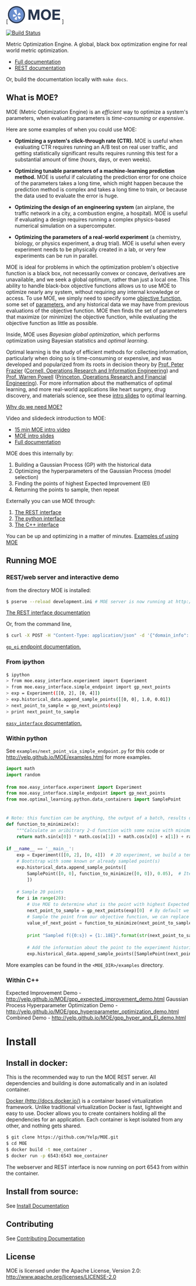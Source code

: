 [![MOE logo](https://github.com/yelp/MOE/raw/master/moe/static/img/moe_logo_48.png)]

[![Build Status](https://magnum.travis-ci.com/Yelp/MOE.svg?token=E3yRnCAkWnWzepuxbk6A&branch=master)](https://magnum.travis-ci.com/Yelp/MOE)

Metric Optimization Engine. A global, black box optimization engine for real world metric optimization.

  * [Full documentation][1]
  * [REST documentation][2]

Or, build the documentation locally with `make docs`.

## What is MOE?

MOE (Metric Optimization Engine) is an *efficient* way to optimize a system's parameters, when evaluating parameters is *time-consuming* or *expensive*.

Here are some examples of when you could use MOE:

* **Optimizing a system's click-through rate (CTR).**  MOE is useful when evaluating CTR requires running an A/B test on real user traffic, and getting statistically significant results requires running this test for a substantial amount of time (hours, days, or even weeks).

* **Optimizing tunable parameters of a machine-learning prediction method.**  MOE is useful if calculating the prediction error for one choice of the parameters takes a long time, which might happen because the prediction method is complex and takes a long time to train, or because the data used to evaluate the error is huge.

* **Optimizing the design of an engineering system** (an airplane, the traffic network in a city, a combustion engine, a hospital).  MOE is useful if evaluating a design requires running a complex physics-based numerical simulation on a supercomputer. 

* **Optimizing the parameters of a real-world experiment** (a chemistry, biology, or physics experiment, a drug trial).  MOE is useful when every experiment needs to be physically created in a lab, or very few experiments can be run in parallel.

MOE is ideal for problems in which the optimization problem's objective function is a black box, not necessarily convex or concave, derivatives are unavailable, and we seek a global optimum, rather than just a local one. This ability to handle black-box objective functions allows us to use MOE to optimize nearly any system, without requiring any internal knowledge or access. To use MOE, we simply need to specify some [objective function][14], some set of [parameters][15], and any historical data we may have from previous evaluations of the objective function. MOE then finds the set of parameters that maximize (or minimize) the objective function, while evaluating the objective function as little as possible. 

Inside, MOE uses *Bayesian global optimization*, which performs optimization using Bayesian statistics and *optimal learning*. 

Optimal learning is the study of efficient methods for collecting information, particularly when doing so is time-consuming or expensive, and was developed and popularized from its roots in decision theory by [Prof. Peter Frazier][16] ([Cornell, Operations Research and Information Engineering][17]) and [Prof. Warren Powell][18] ([Princeton, Operations Research and Financial Engineering][19]). For more information about the mathematics of optimal learning, and more real-world applications like heart surgery, drug discovery, and materials science, see these [intro slides][20] to optimal learning.

[Why do we need MOE?][21]

Video and slidedeck introduction to MOE:

* [15 min MOE intro video][10]
* [MOE intro slides][11]
* [Full documentation][1]

MOE does this internally by:

1. Building a Gaussian Process (GP) with the historical data
2. Optimizing the hyperparameters of the Gaussian Process (model selection)
3. Finding the points of highest Expected Improvement (EI)
4. Returning the points to sample, then repeat

Externally you can use MOE through:

1. [The REST interface][2]
2. [The python interface][9]
3. [The C++ interface][12]

You can be up and optimizing in a matter of minutes. [Examples of using MOE][13]

## Running MOE

### REST/web server and interactive demo

from the directory MOE is installed:

```bash
$ pserve --reload development.ini # MOE server is now running at http://localhost:6543
```

[The REST interface documentation][2]

Or, from the command line,

```bash
$ curl -X POST -H "Content-Type: application/json" -d '{"domain_info": {"dim": 1}, "points_to_evaluate": [[0.1], [0.5], [0.9]], "gp_info": {"points_sampled": [{"value_var": 0.01, "value": 0.1, "point": [0.0]}, {"value_var": 0.01, "value": 0.2, "point": [1.0]}]}}' http://127.0.0.1:6543/gp/ei
```
[`gp_ei` endpoint documentation.][4]

### From ipython

```bash
$ ipython
> from moe.easy_interface.experiment import Experiment
> from moe.easy_interface.simple_endpoint import gp_next_points
> exp = Experiment([[0, 2], [0, 4]])
> exp.historical_data.append_sample_points([[0, 0], 1.0, 0.01])
> next_point_to_sample = gp_next_points(exp)
> print next_point_to_sample
```
[`easy_interface` documentation.][5]

### Within python

See ``examples/next_point_via_simple_endpoint.py`` for this code or http://yelp.github.io/MOE/examples.html for more examples.

```python
import math
import random

from moe.easy_interface.experiment import Experiment
from moe.easy_interface.simple_endpoint import gp_next_points
from moe.optimal_learning.python.data_containers import SamplePoint


# Note: this function can be anything, the output of a batch, results of an A/B experiment, the value of a physical experiment etc.
def function_to_minimize(x):
    """Calculate an aribitrary 2-d function with some noise with minimum near [1, 2.6]."""
    return math.sin(x[0]) * math.cos(x[1]) + math.cos(x[0] + x[1]) + random.uniform(-0.02, 0.02)

if __name__ == '__main__':
    exp = Experiment([[0, 2], [0, 4]])  # 2D experiment, we build a tensor product domain
    # Bootstrap with some known or already sampled point(s)
    exp.historical_data.append_sample_points([
        SamplePoint([0, 0], function_to_minimize([0, 0]), 0.05),  # Iterables of the form [point, f_val, f_var] are also allowed
        ])

    # Sample 20 points
    for i in range(20):
        # Use MOE to determine what is the point with highest Expected Improvement to use next
        next_point_to_sample = gp_next_points(exp)[0]  # By default we only ask for one point
        # Sample the point from our objective function, we can replace this with any function
        value_of_next_point = function_to_minimize(next_point_to_sample)

        print "Sampled f({0:s}) = {1:.18E}".format(str(next_point_to_sample), value_of_next_point)

        # Add the information about the point to the experiment historical data to inform the GP
        exp.historical_data.append_sample_points([SamplePoint(next_point_to_sample, value_of_next_point, 0.01)])  # We can add some noise
```

More examples can be found in the `<MOE_DIR>/examples` directory.

### Within C++

Expected Improvement Demo - http://yelp.github.io/MOE/gpp_expected_improvement_demo.html
Gaussian Process Hyperparameter Optimization Demo - http://yelp.github.io/MOE/gpp_hyperparameter_optimization_demo.html
Combined Demo - http://yelp.github.io/MOE/gpp_hyper_and_EI_demo.html

# Install

## Install in docker:

This is the recommended way to run the MOE REST server. All dependencies and building is done automatically and in an isolated container.

[Docker (http://docs.docker.io/)][6] is a container based virtualization framework. Unlike traditional virtualization Docker is fast, lightweight and easy to use. Docker allows you to create containers holding all the dependencies for an application. Each container is kept isolated from any other, and nothing gets shared.

```bash
$ git clone https://github.com/Yelp/MOE.git
$ cd MOE
$ docker build -t moe_container .
$ docker run -p 6543:6543 moe_container
```

The webserver and REST interface is now running on port 6543 from within the container.

## Install from source:

See [Install Documentation][7]

## Contributing

See [Contributing Documentation][8]

## License

MOE is licensed under the Apache License, Version 2.0: http://www.apache.org/licenses/LICENSE-2.0

[0]: https://www.youtube.com/watch?v=qAN6iyYPbEE
[1]: http://yelp.github.io/MOE/
[2]: http://yelp.github.io/MOE/moe.views.rest.html
[3]: http://github.com/Yelp/MOE/pulls
[4]: http://yelp.github.io/MOE/moe.views.rest.html#module-moe.views.rest.gp_ei
[5]: http://yelp.github.io/MOE/moe.easy_interface.html
[6]: http://docs.docker.io/
[7]: http://yelp.github.io/MOE/install.html
[8]: http://yelp.github.io/MOE/contributing.html
[9]: http://yelp.github.io/MOE/moe.optimal_learning.python.python_version.html
[10]: http://www.youtube.com/watch?v=qAN6iyYPbEE
[11]: http://www.slideshare.net/YelpEngineering/yelp-engineering-open-house-112013-optimally-learning-for-fun-and-profit
[12]: http://yelp.github.io/MOE/cpp_tree.html
[13]: http://yelp.github.io/MOE/examples.html
[14]: http://yelp.github.io/MOE/objective_functions.html
[15]: http://yelp.github.io/MOE/objective_functions.html#parameters
[16]: http://people.orie.cornell.edu/pfrazier/
[17]: http://www.orie.cornell.edu/
[18]: http://optimallearning.princeton.edu/
[19]: http://orfe.princeton.edu/
[20]: http://people.orie.cornell.edu/pfrazier/Presentations/2014.01.Lancaster.BGO.pdf
[21]: http://yelp.github.io/MOE/why_moe.html

